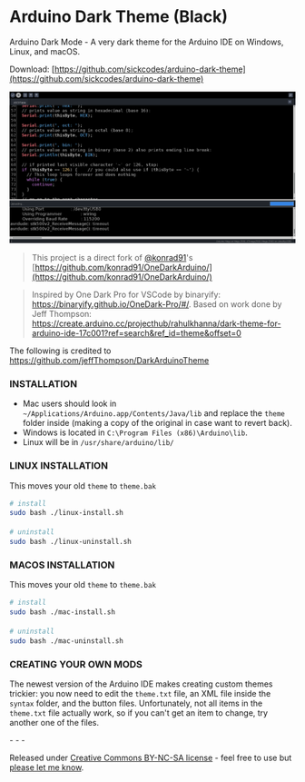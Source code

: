 # Arduino Dark Theme (Black)

Arduino Dark Mode - A very dark theme for the Arduino IDE on Windows, Linux, and macOS.

Download: [https://github.com/sickcodes/arduino-dark-theme](https://github.com/sickcodes/arduino-dark-theme)

![Arduino Dark Mode Black Theme](/arduino-dark-theme-black.png)

> This project is a direct fork of [@konrad91](https://github.com/konrad91)'s [https://github.com/konrad91/OneDarkArduino/](https://github.com/konrad91/OneDarkArduino/)

> Inspired by One Dark Pro for VSCode by binaryify: https://binaryify.github.io/OneDark-Pro/#/. Based on work done by Jeff Thompson: https://create.arduino.cc/projecthub/rahulkhanna/dark-theme-for-arduino-ide-17c001?ref=search&ref_id=theme&offset=0


The following is credited to https://github.com/jeffThompson/DarkArduinoTheme 

### INSTALLATION  

* Mac users should look in `~/Applications/Arduino.app/Contents/Java/lib` and replace the `theme` folder inside (making a copy of the original in case want to revert back).  
* Windows is located in `C:\Program Files (x86)\Arduino\lib`.  
* Linux will be in `/usr/share/arduino/lib/`

### LINUX INSTALLATION

This moves your old `theme` to `theme.bak`

```bash
# install
sudo bash ./linux-install.sh

# uninstall
sudo bash ./linux-uninstall.sh
```

### MACOS INSTALLATION

This moves your old `theme` to `theme.bak`

```bash
# install
sudo bash ./mac-install.sh

# uninstall
sudo bash ./mac-uninstall.sh
```

### CREATING YOUR OWN MODS
The newest version of the Arduino IDE makes creating custom themes trickier: you now need to edit the `theme.txt` file, an XML file inside the `syntax` folder, and the button files. Unfortunately, not all items in the `theme.txt` file actually work, so if you can't get an item to change, try another one of the files.

\- \- \-

Released under [Creative Commons BY-NC-SA license](http://creativecommons.org/licenses/by-nc-sa/3.0/) - feel free to use but [please let me know](http://www.jeffreythompson.org).
